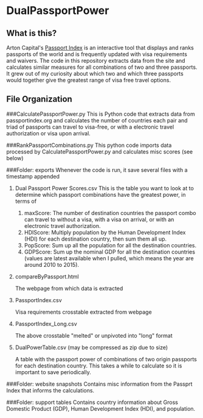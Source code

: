# DualPassportPower

## What is this?

Arton Capital's [Passport Index](https://www.passportindex.org/) is an interactive tool that displays and ranks passports of the world and is frequently updated with visa requirements and waivers. The code in this repository extracts data from the site and calculates similar measures for all combinations of two and three passports. It grew out of my curiosity about which two and which three passports would together give the greatest range of visa free travel options.

## File Organization

###CalculatePassportPower.py
This is Python code that extracts data from passportindex.org and calculates the number of countries each pair and triad of passports can travel to visa-free, or with a electronic travel authorization or visa upon arrival.

###RankPassportCombinations.py
This python code imports data processed by CalculatePassportPower.py and calculates misc scores (see below)

###Folder: exports
Whenever the code is run, it save several files with a timestamp appended

1. Dual Passport Power Scores.csv
   This is the table you want to look at to determine which passport combinations have the greatest power, in terms of
   1. maxScore: The number of destination countries the passport combo can travel to without a visa, with a visa on arrival, or with an electronic travel authorization.
   2. HDIScore: Multiply population by the Human Development Index (HDI) for each destination country, then sum them all up.
   3. PopScore: Sum up all the population for all the destination countries.
   4. GDPScore: Sum up the nominal GDP for all the destination countries (values are latest available when I pulled, which means the year are around 2010 to 2015).
   
2. compareByPassport.html

   The webpage from which data is extracted
3. PassportIndex.csv

   Visa requirements crosstable extracted from webpage
4. PassportIndex_Long.csv

   The above crosstable "melted" or unpivoted into "long" format
5. DualPowerTable.csv (may be compressed as zip due to size)

   A table with the passport power of combinations of two origin passports for each destination country. This takes a while to calculate so it is important to save periodically.


###Folder: website snapshots
Contains misc information from the Passprt Index that informs the calculations.

###Folder: support tables
Contains country information about Gross Domestic Product (GDP), Human Development Index (HDI), and population.

